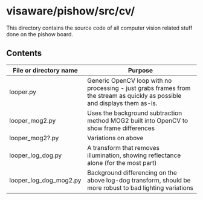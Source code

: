 # visaware/pishow/src/cv/

This directory contains the source code of all computer vision related
stuff done on the pishow board.

## Contents
File or directory name | Purpose
---------------------- | -------
looper.py | Generic OpenCV loop with no processing - just grabs frames from the stream as quickly as possible and displays them as-is.
looper_mog2.py | Uses the background subtraction method MOG2 built into OpenCV to show frame differences
looper_mog2?.py | Variations on above
looper_log_dog.py | A transform that removes illumination, showing reflectance alone (for the most part)
looper_log_dog_mog2.py | Background differencing on the above log-dog transform, should be more robust to bad lighting variations
